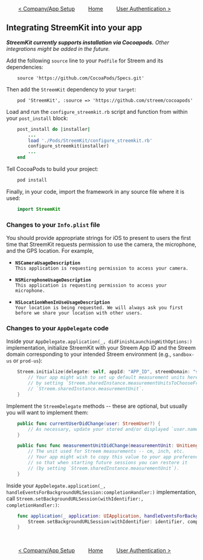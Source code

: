 &nbsp; &nbsp; &nbsp; &nbsp;
[< Company/App Setup](company_app.md)
&nbsp; &nbsp; &nbsp; &nbsp;
[Home](../README.md)
&nbsp; &nbsp; &nbsp; &nbsp;
[User Authentication >](authenticating.md)

## Integrating StreemKit into your app

_**StreemKit currently supports installation via Cocoapods.** Other integrations might be added in the future._

Add the following `source` line to your `Podfile` for Streem and its dependencies:

```
    source 'https://github.com/CocoaPods/Specs.git'
```

Then add the `StreemKit` dependency to your `target`:

```
    pod 'StreemKit', :source => 'https://github.com/streem/cocoapods'
```

Load and run the `configure_streemkit.rb` script and function from within your `post_install` block:

```ruby
    post_install do |installer|
        ...
        load './Pods/StreemKit/configure_streemkit.rb'
        configure_streemkit(installer)
        ...
    end
```

Tell CocoaPods to build your project:

```ruby
    pod install
```

Finally, in your code, import the framework in any source file where it is used:

```swift
    import StreemKit
```

### Changes to your `Info.plist` file

You should provide appropriate strings for iOS to present to users the first time that StreemKit requests permission to use the camera, the microphone, and the GPS location. For example,

-   **`NSCameraUsageDescription`**</br>
    `This application is requesting permission to access your camera.`

-   **`NSMicrophoneUsageDescription`**</br>
    `This application is requesting permission to access your microphone.`

-   **`NSLocationWhenInUseUsageDescription`**</br>
    `Your location is being requested. We will always ask you first before we share your location with other users.`

### Changes to your `AppDelegate` code

Inside your `AppDelegate.application(_, didFinishLaunchingWithOptions:)` implementation, initialize StreemKit with your Streem App ID and the Streem domain corresponding to your intended Streem environment (e.g., `sandbox-us` or `prod-us`):

```swift
    Streem.initialize(delegate: self, appId: "APP_ID", streemDomain: "sandbox-us.streem.cloud") {
        // Your app might wish to set up default measurement units here,
        // by setting `Streem.sharedInstance.measurementUnitsToChooseFrom` and
        // `Streem.sharedInstance.measurementUnit`.
    }
```

Implement the `StreemDelegate` methods -- these are optional, but usually you will want to implement them:

```swift
    public func currentUserDidChange(user: StreemUser?) {
        // As necessary, update your stored and/or displayed `user.name` and `user.id`
    }

    public func func measurementUnitDidChange(measurementUnit: UnitLength) {
        // The unit used for Streem measurements -- cm, inch, etc.
        // Your app might wish to copy this value to your app preferences,
        // so that when starting future sessions you can restore it
        // (by setting `Streem.sharedInstance.measurementUnit`).
    }
```

Inside your `AppDelegate.application(_, handleEventsForBackgroundURLSession:completionHandler:)` implementation, call `Streem.setBackgroundURLSession(withIdentifier:, completionHandler:)`:

```swift
    func application(_ application: UIApplication, handleEventsForBackgroundURLSession identifier: String, completionHandler: @escaping () -> Void) {
        Streem.setBackgroundURLSession(withIdentifier: identifier, completionHandler: completionHandler)
    }
```

&nbsp;

&nbsp; &nbsp; &nbsp; &nbsp;
[< Company/App Setup](company_app.md)
&nbsp; &nbsp; &nbsp; &nbsp;
[Home](../README.md)
&nbsp; &nbsp; &nbsp; &nbsp;
[User Authentication >](authenticating.md)

